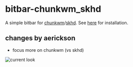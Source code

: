 # bitbar-chunkwm_skhd
A simple bitbar for [chunkwm](https://github.com/koekeishiya/chunkwm)/[skhd](https://github.com/koekeishiya/skhd). See [here](https://github.com/matryer/bitbar#installing-plugins) for installation.

## changes by aerickson

- focus more on chunkwm (vs skhd)

![current look](https://content.evernote.com/shard/s74/sh/4181b659-9e1b-494d-aebc-a7b825760a10/e876c91950b088e4/res/6403b129-9733-4500-bf1f-215046131ead/skitch.png)
